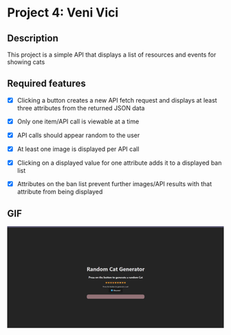 # Project 4: Veni Vici

## Description

This project is a simple API that displays a list of resources and events for showing cats

## Required features

- [x] Clicking a button creates a new API fetch request and displays at least three attributes from the returned JSON data

- [x] Only one item/API call is viewable at a time

- [x] API calls should appear random to the user

- [x] At least one image is displayed per API call

- [x] Clicking on a displayed value for one attribute adds it to a displayed ban list

- [x] Attributes on the ban list prevent further images/API results with that attribute from being displayed

## GIF

![](gifs/Submission.gif)
